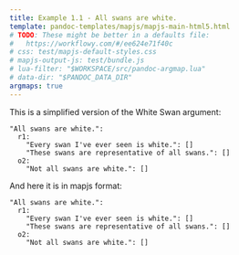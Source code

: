 ```yaml
---
title: Example 1.1 - All swans are white.
template: pandoc-templates/mapjs/mapjs-main-html5.html
# TODO: These might be better in a defaults file:
#   https://workflowy.com/#/ee624e71f40c
# css: test/mapjs-default-styles.css
# mapjs-output-js: test/bundle.js
# lua-filter: "$WORKSPACE/src/pandoc-argmap.lua"
# data-dir: "$PANDOC_DATA_DIR"
argmaps: true
---
```


This is a simplified version of the White Swan argument:

```{#argmap1 .argmap .yml name="Example 1: All swans are white."}
"All swans are white.":
  r1:
    "Every swan I've ever seen is white.": []
    "These swans are representative of all swans.": []
  o2:
    "Not all swans are white.": []
```

And here it is in mapjs format:

```{#argmap2 .argmap .yml name="Example 1: All swans are white." to="js"}
"All swans are white.":
  r1:
    "Every swan I've ever seen is white.": []
    "These swans are representative of all swans.": []
  o2:
    "Not all swans are white.": []
```
